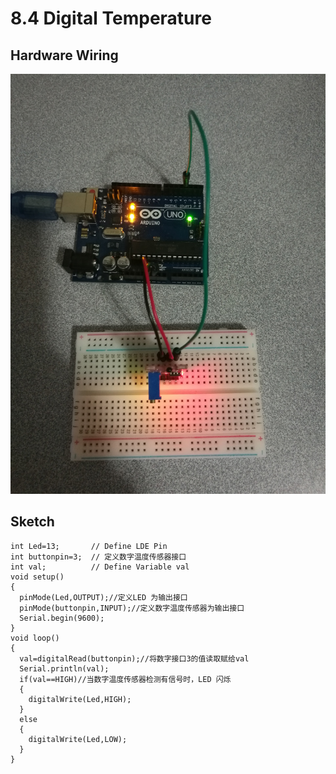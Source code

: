 # 8.4 Digital Temperature

## Hardware Wiring
![Image](../../Examples/sensor-kit-for-arduino/025_digitaltemperature.jpg)

## Sketch
```
int Led=13;       // Define LDE Pin
int buttonpin=3;  // 定义数字温度传感器接口
int val;          // Define Variable val
void setup()
{
  pinMode(Led,OUTPUT);//定义LED 为输出接口
  pinMode(buttonpin,INPUT);//定义数字温度传感器为输出接口
  Serial.begin(9600);
}
void loop()
{
  val=digitalRead(buttonpin);//将数字接口3的值读取赋给val
  Serial.println(val);
  if(val==HIGH)//当数字温度传感器检测有信号时，LED 闪烁
  {
    digitalWrite(Led,HIGH);
  }
  else
  {
    digitalWrite(Led,LOW);
  }
}
```
